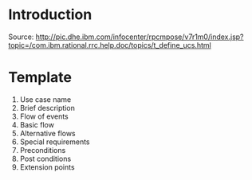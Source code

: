# Introduction #

Source: http://pic.dhe.ibm.com/infocenter/rpcmpose/v7r1m0/index.jsp?topic=/com.ibm.rational.rrc.help.doc/topics/t_define_ucs.html


# Template #

  1. Use case name
  1. Brief description
  1. Flow of events
  1. Basic flow
  1. Alternative flows
  1. Special requirements
  1. Preconditions
  1. Post conditions
  1. Extension points